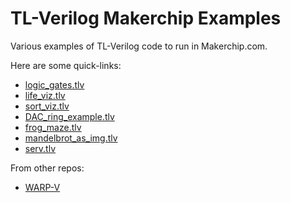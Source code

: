 # TL-Verilog Makerchip Examples

Various examples of TL-Verilog code to run in Makerchip.com.

<!--- To open one of these in makerchip, copy the following into your browser, and append the corresponding file name.

`http://www.makerchip.com/sandbox?code_url=https:%2F%2Fraw.githubusercontent.com%2Fstevehoover%2Fwarp-v%2Fmaster%2F` --->

Here are some quick-links:
  - <a href="http://www.makerchip.com/sandbox?code_url=https:%2F%2Fraw.githubusercontent.com%2Fstevehoover%2Fmakerchip_examples%2Fmaster%2Flogic_gates.tlv" target="_blank" atom_fix="_">logic_gates.tlv</a>
  - <a href="http://www.makerchip.com/sandbox?code_url=https:%2F%2Fraw.githubusercontent.com%2Fstevehoover%2Fmakerchip_examples%2Fmaster%2Flife_viz.tlv" target="_blank" atom_fix="_">life_viz.tlv</a>
  - <a href="http://www.makerchip.com/sandbox?code_url=https:%2F%2Fraw.githubusercontent.com%2Fstevehoover%2Fmakerchip_examples%2Fmaster%2Fsort_viz.tlv" target="_blank" atom_fix="_">sort_viz.tlv</a>
  - <a href="http://www.makerchip.com/sandbox?code_url=https:%2F%2Fraw.githubusercontent.com%2Fstevehoover%2Fmakerchip_examples%2Fmaster%2FDAC_ring_example.tlv" target="_blank" atom_fix="_">DAC_ring_example.tlv</a>
  - <a href="http://www.makerchip.com/sandbox?code_url=https:%2F%2Fraw.githubusercontent.com%2Fstevehoover%2Fmakerchip_examples%2Fmaster%2Ffrog_maze.tlv" target="_blank" atom_fix="_">frog_maze.tlv</a>
  - <a href="http://www.makerchip.com/sandbox?code_url=https:%2F%2Fraw.githubusercontent.com%2Fstevehoover%2Fmakerchip_examples%2Fmaster%2Fmandelbrot_as_img.tlv" target="_blank" atom_fix="_">mandelbrot_as_img.tlv</a>
  - <a href="http://www.makerchip.com/sandbox?code_url=https:%2F%2Fraw.githubusercontent.com%2Fstevehoover%2Fmakerchip_examples%2Fmaster%2Fserv.tlv" target="_blank" atom_fix="_">serv.tlv</a>

From other repos:
  - <a href="http://www.makerchip.com/sandbox?code_url=https:%2F%2Fraw.githubusercontent.com%2Fstevehoover%2Fwarp-v%2Fmaster%2Fwarp-v.tlv" target="_blank" atom_fix="_">WARP-V</a>
